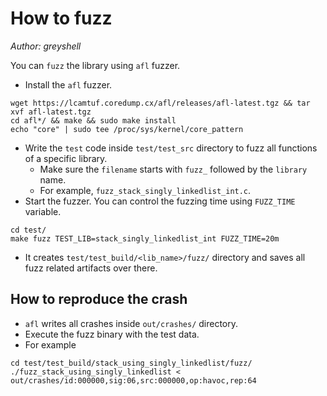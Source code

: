 # How to fuzz

_Author: greyshell_

You can `fuzz` the library using `afl` fuzzer.

- Install the `afl` fuzzer.
```
wget https://lcamtuf.coredump.cx/afl/releases/afl-latest.tgz && tar xvf afl-latest.tgz
cd afl*/ && make && sudo make install
echo "core" | sudo tee /proc/sys/kernel/core_pattern
```
- Write the `test` code inside `test/test_src` directory to fuzz all functions of a specific
 library.
    - Make sure the `filename` starts with `fuzz_` followed by the `library` name.
    - For example, `fuzz_stack_singly_linkedlist_int.c`.
- Start the fuzzer. You can control the fuzzing time using `FUZZ_TIME` variable.
```
cd test/
make fuzz TEST_LIB=stack_singly_linkedlist_int FUZZ_TIME=20m    
```
- It creates `test/test_build/<lib_name>/fuzz/` directory and saves all fuzz related artifacts
 over there.
 
## How to reproduce the crash
 
- `afl` writes all crashes inside `out/crashes/` directory. 
- Execute the fuzz binary with the test data.
- For example
```
cd test/test_build/stack_using_singly_linkedlist/fuzz/
./fuzz_stack_using_singly_linkedlist < out/crashes/id:000000,sig:06,src:000000,op:havoc,rep:64
```